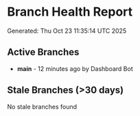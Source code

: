 # Branch Health Report
Generated: Thu Oct 23 11:35:14 UTC 2025

## Active Branches
- **main** - 12 minutes ago by Dashboard Bot

## Stale Branches (>30 days)
No stale branches found
